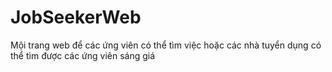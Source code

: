 # JobSeekerWeb
Mội trang web để các ứng viên có thể tìm việc hoặc các nhà tuyển dụng có thể tìm được các ứng viên sáng giá 
